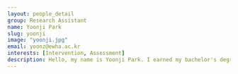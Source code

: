 ```yaml
---
layout: people_detail
group: Research Assistant
name: Yoonji Park
slug: yoonji
image: "yoonji.jpg"
email: yoonz@ewha.ac.kr
interests: [Intervention, Assessment]
description: Hello, my name is Yoonji Park. I earned my bachelor's degree in Linguistics. I'm pursuing a master's degree in Speech-Language Pathology at Ewha Womans University.  I am especially interested in children's communication and language development. Through diverse research and hands-on experiences at CLL, I aim to develop strong clinical and research skills and become a professional SLP who helps children communicate and learn more effectively. I would like my expertise to aid many children's language development and to be helpful to children and their families.
---
```

